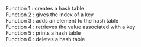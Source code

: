 Function 1 : creates a hash table  
Function 2 : gives the index of a key  
Function 3 : adds an element to the hash table  
Function 4 : retrieves the value associated with a key  
Function 5 : prints a hash table  
Function 6 : deletes a hash table  
